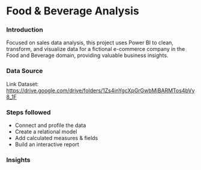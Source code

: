 # Food & Beverage Analysis


### Introduction
Focused on sales data analysis, this project uses Power BI to clean, transform, and visualize data for a fictional e-commerce company in the Food and Beverage domain, providing valuable business insights.


### Data Source

Link Dataset: https://drive.google.com/drive/folders/1Zs4inYgcXpGrGwbMiBARMTos4bVy8_1F


### Steps followed

- Connect and profile the data
- Create a relational model
- Add calculated measures & fields
- Build an interactive report


### Insights

 
  
   

